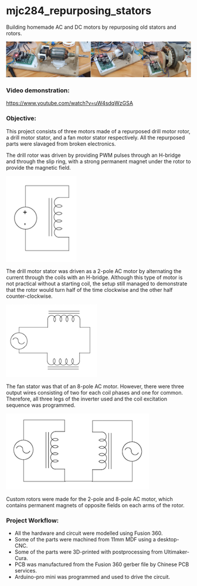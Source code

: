# mjc284_repurposing_stators
Building homemade AC and DC motors by repurposing old stators and rotors.

![Collage](/photos/motor_collage.png "Collage")

### Video demonstration:
https://www.youtube.com/watch?v=uW4sdqWzGSA

### Objective:
This project consists of three motors made of a repurposed drill motor rotor, a drill motor stator, and a fan motor stator respectively. All the repurposed parts were slavaged from broken electronics. 

The drill rotor was driven by providing PWM pulses through an H-bridge and through the slip ring, with a strong permanent magnet under the rotor to provide the magnetic field. 

![Drill_DC](/photos/drill_DC.png "Drill DC")

The drill motor stator was driven as a 2-pole AC motor by alternating the current through the coils with an H-bridge. Although this type of motor is not practical without a starting coil, the setup still managed to demonstrate that the rotor would turn half of the time clockwise and the other half counter-clockwise.

![2-Pole_AC](/photos/2-pole_AC.png "2-Pole AC")

The fan stator was that of an 8-pole AC motor. However, there were three output wires consisting of two for each coil phases and one for common. Therefore, all three legs of the inverter used and the coil excitation sequence was programmed.

![8-Pole_AC](/photos/8-pole_AC.png "8-Pole AC")

Custom rotors were made for the 2-pole and 8-pole AC motor, which contains permanent magnets of opposite fields on each arms of the rotor.

### Project Workflow:
- All the hardware and circuit were modelled using Fusion 360.
- Some of the parts were machined from 11mm MDF using a desktop-CNC. 
- Some of the parts were 3D-printed with postprocessing from Ultimaker-Cura.
- PCB was manufactured from the Fusion 360 gerber file by Chinese PCB services.
- Arduino-pro mini was programmed and used to drive the circuit.
